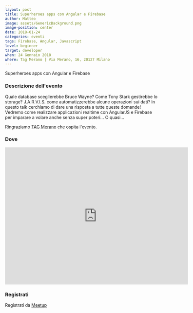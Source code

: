 ```yaml
---
layout: post
title: Superheroes apps con Angular e Firebase
author: Matteo
image: assets/GenericBackground.png
image-position: center
date: 2018-01-24
categories: eventi
tags: Firebase, Angular, Javascript
level: beginner
target: developer
when: 24 Gennaio 2018
where: Tag Merano | Via Merano, 16, 20127 Milano
---
```

Superheroes apps con Angular e Firebase

### Descrizione dell'evento

Quale database sceglierebbe Bruce Wayne? Come Tony Stark gestirebbe lo storage? J.A.R.V.I.S. come automatizzerebbe alcune operazioni sui dati? In questo talk cerchiamo di dare una risposta a tutte queste domande!
Vedremo come realizzare applicazioni realtime con AngularJS e Firebase per imparare a volare anche senza super poteri... O quasi...

<p>Ringraziamo <a title="Talent Garden" href="https://milano-merano.talentgarden.org/en/" target="_blank">TAG Merano</a>&nbsp;che ospita l'evento.</p>

### Dove

<iframe src="https://www.google.com/maps/embed?pb=!1m18!1m12!1m3!1d2796.9704413361605!2d9.212965950871924!3d45.4905399789987!2m3!1f0!2f0!3f0!3m2!1i1024!2i768!4f13.1!3m3!1m2!1s0x4786c6de217d0485%3A0x81495a0001650bcf!2sVia+Merano%2C+16%2C+20127+Milano!5e0!3m2!1sit!2sit!4v1488322696769" width="600" height="450" frameborder="0" style="border:0" allowfullscreen></iframe>

### Registrati

<div style="width:100%; text-align:left;">Registrati da <a href="https://www.meetup.com/GDG-Milano/events/246876966">Meetup</a></div>

